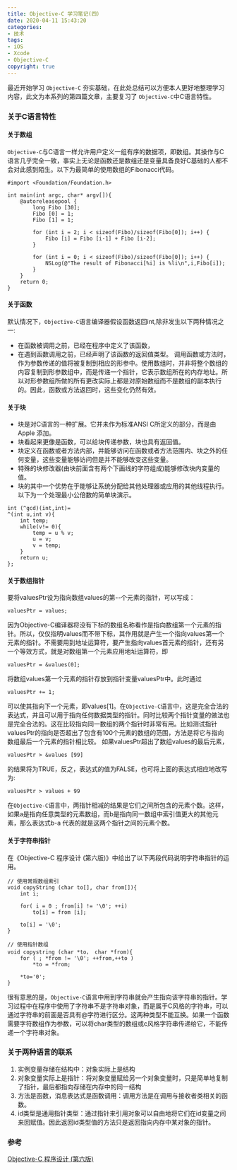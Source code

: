 ```yaml
---
title: Objective-C 学习笔记(四）
date: 2020-04-11 15:43:20
categories: 
- 技术
tags: 
- iOS
- Xcode
- Objective-C
copyright: true
---
```


最近开始学习 `Objective-C` 夯实基础，在此处总结可以方便本人更好地整理学习内容，此文为本系列的第四篇文章，主要复习了 `Objective-C`中C语言特性。

<!--more-->

### 关于C语言特性
#### 关于数组
`Objective-C`与C语言一样允许用户定义一组有序的数据项，即数组。其操作与C语言几乎完全一致，事实上无论是函数还是数组还是变量具备良好C基础的人都不会对此感到陌生。以下为最简单的使用数组的Fibonacci代码。
```objc 
#import <Foundation/Foundation.h>

int main(int argc, char* argv[]){
    @autoreleasepool {
        long Fibo [30];
        Fibo [0] = 1;
        Fibo [1] = 1;
        
        for (int i = 2; i < sizeof(Fibo)/sizeof(Fibo[0]); i++) {
            Fibo [i] = Fibo [i-1] + Fibo [i-2];
        }
        
        for (int i = 0; i < sizeof(Fibo)/sizeof(Fibo[0]); i++) {
            NSLog(@"The result of Fibonacci[%i] is %li\n",i,Fibo[i]);
        }
    }
    return 0;
}
```

#### 关于函数
默认情况下，`Objective-C`语言编译器假设函数返回int,除非发生以下两种情况之一:
- 在函数被调用之前，已经在程序中定义了该函数，
- 在遇到函数调用之前，已经声明了该函数的返回值类型。
调用函数或方法时，作为参数传递的值将被复制到相应的形参中。使用数组时，并非将整个数组的内容复制到形参数组中，而是传递一个指针，它表示数组所在的内存地址。所以对形参数组所做的所有更改实际上都是对原始数组而不是数组的副本执行的。因此，函数或方法返回时，这些变化仍然有效。

#### 关于块
- 块是对C语言的一种扩展。它并未作为标准ANSI C所定义的部分，而是由 Apple 添加。
- 块看起来更像是函数，可以给块传递参数，块也具有返回值。
- 块定义在函数或者方法内部，并能够访问在函数或者方法范围内、块之外的任何变量，这些变量能够访问但是并不能够改变这些变量。
- 特殊的块修改器(由块前面含有两个下画线的字符组成)能够修改块内变量的值。
- 块的其中一个优势在于能够让系统分配给其他处理器或应用的其他线程执行。
以下为一个处理最小公倍数的简单块演示。

```objc
int (^gcd)(int,int)=
^(int u,int v){
    int temp;
    while(v!= 0){
        temp = u % v;
        u = v;
        v = temp;
    }
    return u;
};
```

#### 关于数组指针
要将valuesPtr设为指向数组values的第--个元素的指针，可以写成：

```objc
valuesPtr = values;
```
因为Objective-C编译器将没有下标的数组名称看作是指向数组第一个元素的指针。所以，仅仅指明values而不带下标，其作用就是产生一个指向values第一个元素的指针。不需要用到地址运算符，要产生指向values首元素的指针，还有另一个等效方式，就是对数组第一个元素应用地址运算符，即

```objc
valuesPtr = &values(0];
```

将数组values第一个元素的指针存放到指针变量valuesPtr中。此时通过

```objc
valuesPtr += 1;
```

可以使其指向下一个元素，即values[1]。在`Objective-C`语言中，这是完全合法的表达式，并且可以用于指向任何数据类型的指针。同时比较两个指针变量的做法也是完全合法的。这在比较指向同一数组的两个指针时非常有用。比如测试指针valuesPtr的指向是否超出了包含有100个元素的数组的范围，方法是将它与指向数组最后一个元素的指针相比较。
如果valuesPtr超出了数组values的最后元素，

```objc
valuesPtr > &values [99]
```

的结果将为TRUE，反之，表达式的值为FALSE，也可将上面的表达式相应地改写为:

```objc
valuesPtr > values + 99
```

在`Objective-C`语言中，两指针相减的结果是它们之间所包含的元素个数。这样，如果a是指向任意类型的元素数组，而b是指向同一数组中索引值更大的其他元素，那么表达式b-a 
代表的就是这两个指针之间的元素个数。

#### 关于字符串指针
在《Objective-C 程序设计 (第六版)》中给出了以下两段代码说明字符串指针的运用。

```objc 
// 使用常规数组索引
void copyString (char to[], char from[]){
    int i;
    
    for( i = 0 ; from[i] != '\0'; ++i)
        to[i] = from [i];
    
    to[i] = '\0';
}
```

```objc 
// 使用指针数组
void copystring (char *to， char *from){
    for ( ; *from != '\0'; ++from,++to ) 
        *to = *from;
        
    *to='0';
}
```

很有意思的是，`Objective-C`语言中用到字符串就会产生指向该字符串的指针。学习过程中在程序中使用了字符串不是字符串对象，而是属于C风格的字符串，可以通过字符串的前面是否具有@字符进行区分。这两种类型不能互换。如果一个函数需要字符数组作为参数，可以将char类型的数组或c风格字符串传递给它，不能传递一个字符串对象。

### 关于两种语言的联系
1. 实例变量存储在结构中：对象实际上是结构
2. 对象变量实际上是指针：将对象变量赋给另一个对象变量时，只是简单地复制了指针，最后都指向存储在内存中的同一结构
3. 方法是函数，消息表达式是函数调用：调用方法是在调用与接收者类相关的函数。
4. id类型是通用指针类型：通过指针来引用对象可以自由地将它们在id变量之间来回赋值。因此返回id类型值的方法只是返回指向内存中某对象的指针。

### 参考
[Objective-C 程序设计 (第六版)]()
